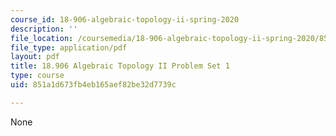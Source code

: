 ```yaml
---
course_id: 18-906-algebraic-topology-ii-spring-2020
description: ''
file_location: /coursemedia/18-906-algebraic-topology-ii-spring-2020/851a1d673fb4eb165aef82be32d7739c_MIT18_906S20_pset1.pdf
file_type: application/pdf
layout: pdf
title: 18.906 Algebraic Topology II Problem Set 1
type: course
uid: 851a1d673fb4eb165aef82be32d7739c

---
```

None